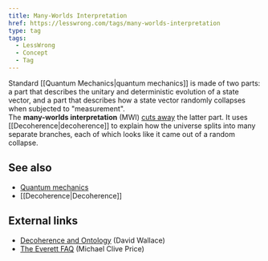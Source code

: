 ```yaml
---
title: Many-Worlds Interpretation
href: https://lesswrong.com/tags/many-worlds-interpretation
type: tag
tags:
  - LessWrong
  - Concept
  - Tag
---
```


Standard [[Quantum Mechanics|quantum mechanics]] is made of two parts: a part that describes the unitary and deterministic evolution of a state vector, and a part that describes how a state vector randomly collapses when subjected to "measurement".  
The **many-worlds interpretation** (MWI) [cuts away](https://www.lesswrong.com/tag/occam-s-razor) the latter part. It uses [[Decoherence|decoherence]] to explain how the universe splits into many separate branches, each of which looks like it came out of a random collapse.

See also
--------

*   [Quantum mechanics](https://www.lesswrong.com/tag/quantum-physics)
*   [[Decoherence|Decoherence]]

External links
--------------

*   [Decoherence and Ontology](http://users.ox.ac.uk/~mert0130/papers/proc_dec.pdf) (David Wallace)
*   [The Everett FAQ](http://www.hedweb.com/manworld.htm) (Michael Clive Price)